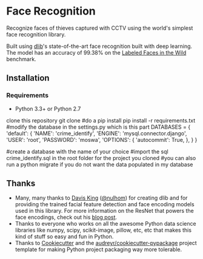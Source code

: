 # Face Recognition

Recognize  faces of thieves captured with CCTV using 
the world's simplest face recognition library.

Built using [dlib](http://dlib.net/)'s state-of-the-art face recognition
built with deep learning. The model has an accuracy of 99.38% on the
[Labeled Faces in the Wild](http://vis-www.cs.umass.edu/lfw/) benchmark.



## Installation

### Requirements

  * Python 3.3+ or Python 2.7
  
  clone this repository
  git clone
  #do a pip install 
  pip install -r requirements.txt
  #modify the database in the settings.py which is this part
  DATABASES = {
    'default': {
        'NAME': 'crime_identify',
        'ENGINE': 'mysql.connector.django',
        'USER': 'root',
        'PASSWORD': 'moswa',
        'OPTIONS': {
          'autocommit': True,
        },
    }
}

#create a database with the name of your choice
#import the sql crime_identify.sql in the root folder for the project you cloned
#you can also run a python migrate if you do not want the data populated in my database
  
  



## Thanks

* Many, many thanks to [Davis King](https://github.com/davisking) ([@nulhom](https://twitter.com/nulhom))
  for creating dlib and for providing the trained facial feature detection and face encoding models
  used in this library. For more information on the ResNet that powers the face encodings, check out
  his [blog post](http://blog.dlib.net/2017/02/high-quality-face-recognition-with-deep.html).
* Thanks to everyone who works on all the awesome Python data science libraries like numpy, scipy, scikit-image,
  pillow, etc, etc that makes this kind of stuff so easy and fun in Python.
* Thanks to [Cookiecutter](https://github.com/audreyr/cookiecutter) and the
  [audreyr/cookiecutter-pypackage](https://github.com/audreyr/cookiecutter-pypackage) project template
  for making Python project packaging way more tolerable.
